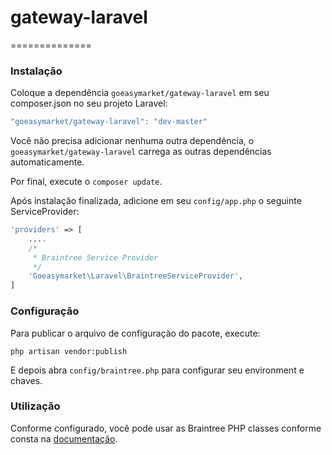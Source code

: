 
# gateway-laravel
==============

### Instalação

Coloque a dependência `goeasymarket/gateway-laravel` em seu composer.json no seu projeto Laravel:

```js
"goeasymarket/gateway-laravel": "dev-master"
```
    
Você não precisa adicionar nenhuma outra dependência, o `goeasymarket/gateway-laravel` carrega as outras dependências automaticamente.

Por final, execute o `composer update`.

Após instalação finalizada, adicione em seu `config/app.php` o seguinte ServiceProvider:

```php
'providers' => [
	....
	/*
	 * Braintree Service Provider
	 */
    'Goeasymarket\Laravel\BraintreeServiceProvider',
]
```

### Configuração

Para publicar o arquivo de configuração do pacote, execute:

```shell
php artisan vendor:publish
```

E depois abra `config/braintree.php` para configurar seu environment e chaves.

### Utilização

Conforme configurado, você pode usar as Braintree PHP classes conforme consta na [documentação](https://www.braintreepayments.com/docs/php/transactions/overview).

